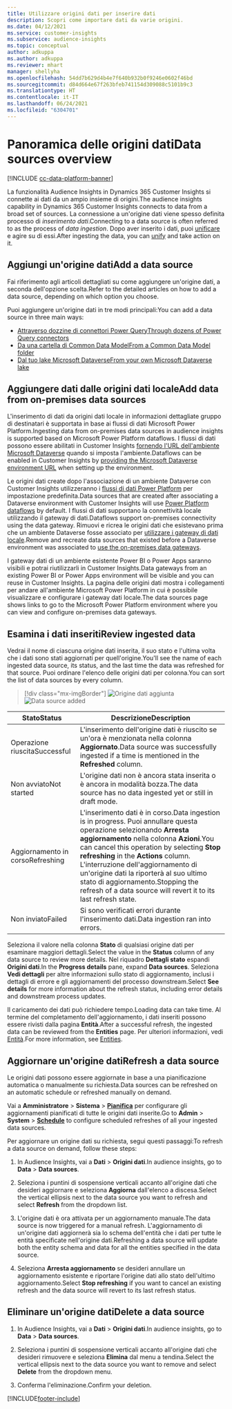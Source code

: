 ```yaml
---
title: Utilizzare origini dati per inserire dati
description: Scopri come importare dati da varie origini.
ms.date: 04/12/2021
ms.service: customer-insights
ms.subservice: audience-insights
ms.topic: conceptual
author: adkuppa
ms.author: adkuppa
ms.reviewer: mhart
manager: shellyha
ms.openlocfilehash: 54dd7b629d4b4e7f640b932b0f9246e0602f46bd
ms.sourcegitcommit: d84d664e67f263bfeb741154d309088c5101b9c3
ms.translationtype: HT
ms.contentlocale: it-IT
ms.lasthandoff: 06/24/2021
ms.locfileid: "6304701"
---
```

# <a name="data-sources-overview"></a><span data-ttu-id="8c004-103">Panoramica delle origini dati</span><span class="sxs-lookup"><span data-stu-id="8c004-103">Data sources overview</span></span>

[!INCLUDE [cc-data-platform-banner](../includes/cc-data-platform-banner.md)]

<span data-ttu-id="8c004-104">La funzionalità Audience Insights in Dynamics 365 Customer Insights si connette ai dati da un ampio insieme di origini.</span><span class="sxs-lookup"><span data-stu-id="8c004-104">The audience insights capability in Dynamics 365 Customer Insights connects to data from a broad set of sources.</span></span> <span data-ttu-id="8c004-105">La connessione a un'origine dati viene spesso definita processo di *inserimento dati*.</span><span class="sxs-lookup"><span data-stu-id="8c004-105">Connecting to a data source is often referred to as the process of *data ingestion*.</span></span> <span data-ttu-id="8c004-106">Dopo aver inserito i dati, puoi [unificare](data-unification.md) e agire su di essi.</span><span class="sxs-lookup"><span data-stu-id="8c004-106">After ingesting the data, you can [unify](data-unification.md) and take action on it.</span></span>

## <a name="add-a-data-source"></a><span data-ttu-id="8c004-107">Aggiungi un'origine dati</span><span class="sxs-lookup"><span data-stu-id="8c004-107">Add a data source</span></span>

<span data-ttu-id="8c004-108">Fai riferimento agli articoli dettagliati su come aggiungere un'origine dati, a seconda dell'opzione scelta.</span><span class="sxs-lookup"><span data-stu-id="8c004-108">Refer to the detailed articles on how to add a data source, depending on which option you choose.</span></span>

<span data-ttu-id="8c004-109">Puoi aggiungere un'origine dati in tre modi principali:</span><span class="sxs-lookup"><span data-stu-id="8c004-109">You can add a data source in three main ways:</span></span>

- [<span data-ttu-id="8c004-110">Attraverso dozzine di connettori Power Query</span><span class="sxs-lookup"><span data-stu-id="8c004-110">Through dozens of Power Query connectors</span></span>](connect-power-query.md)
- [<span data-ttu-id="8c004-111">Da una cartella di Common Data Model</span><span class="sxs-lookup"><span data-stu-id="8c004-111">From a Common Data Model folder</span></span>](connect-common-data-model.md)
- [<span data-ttu-id="8c004-112">Dal tuo lake Microsoft Dataverse</span><span class="sxs-lookup"><span data-stu-id="8c004-112">From your own Microsoft Dataverse lake</span></span>](connect-common-data-service-lake.md)

## <a name="add-data-from-on-premises-data-sources"></a><span data-ttu-id="8c004-113">Aggiungere dati dalle origini dati locale</span><span class="sxs-lookup"><span data-stu-id="8c004-113">Add data from on-premises data sources</span></span>

<span data-ttu-id="8c004-114">L'inserimento di dati da origini dati locale in informazioni dettagliate gruppo di destinatari è supportata in base ai flussi di dati Microsoft Power Platform.</span><span class="sxs-lookup"><span data-stu-id="8c004-114">Ingesting data from on-premises data sources in audience insights is supported based on Microsoft Power Platform dataflows.</span></span> <span data-ttu-id="8c004-115">I flussi di dati possono essere abilitati in Customer Insights [fornendo l'URL dell'ambiente Microsoft Dataverse](manage-environments.md#create-an-environment-in-an-existing-organization) quando si imposta l'ambiente.</span><span class="sxs-lookup"><span data-stu-id="8c004-115">Dataflows can be enabled in Customer Insights by [providing the Microsoft Dataverse environment URL](manage-environments.md#create-an-environment-in-an-existing-organization) when setting up the environment.</span></span>

<span data-ttu-id="8c004-116">Le origini dati create dopo l'associazione di un ambiente Dataverse con Customer Insights utilizzeranno i [flussi di dati Power Platform](/power-query/dataflows/overview-dataflows-across-power-platform-dynamics-365) per impostazione predefinita.</span><span class="sxs-lookup"><span data-stu-id="8c004-116">Data sources that are created after associating a Dataverse environment with Customer Insights will use [Power Platform dataflows](/power-query/dataflows/overview-dataflows-across-power-platform-dynamics-365) by default.</span></span> <span data-ttu-id="8c004-117">I flussi di dati supportano la connettività locale utilizzando il gateway di dati.</span><span class="sxs-lookup"><span data-stu-id="8c004-117">Dataflows support on-premises connectivity using the data gateway.</span></span> <span data-ttu-id="8c004-118">Rimuovi e ricrea le origini dati che esistevano prima che un ambiente Dataverse fosse associato per [utilizzare i gateway di dati locale](/data-integration/gateway/service-gateway-app.md).</span><span class="sxs-lookup"><span data-stu-id="8c004-118">Remove and recreate data sources that existed before a Dataverse environment was associated to [use the on-premises data gateways](/data-integration/gateway/service-gateway-app.md).</span></span>

<span data-ttu-id="8c004-119">I gateway dati di un ambiente esistente Power BI o Power Apps saranno visibili e potrai riutilizzarli in Customer Insights.</span><span class="sxs-lookup"><span data-stu-id="8c004-119">Data gateways from an existing Power BI or Power Apps environment will be visible and you can reuse in Customer Insights.</span></span> <span data-ttu-id="8c004-120">La pagina delle origini dati mostra i collegamenti per andare all'ambiente Microsoft Power Platform in cui è possibile visualizzare e configurare i gateway dati locale.</span><span class="sxs-lookup"><span data-stu-id="8c004-120">The data sources page shows links to go to the Microsoft Power Platform environment where you can view and configure on-premises data gateways.</span></span>

## <a name="review-ingested-data"></a><span data-ttu-id="8c004-121">Esamina i dati inseriti</span><span class="sxs-lookup"><span data-stu-id="8c004-121">Review ingested data</span></span>

<span data-ttu-id="8c004-122">Vedrai il nome di ciascuna origine dati inserita, il suo stato e l'ultima volta che i dati sono stati aggiornati per quell'origine.</span><span class="sxs-lookup"><span data-stu-id="8c004-122">You'll see the name of each ingested data source, its status, and the last time the data was refreshed for that source.</span></span> <span data-ttu-id="8c004-123">Puoi ordinare l'elenco delle origini dati per colonna.</span><span class="sxs-lookup"><span data-stu-id="8c004-123">You can sort the list of data sources by every column.</span></span>

> [!div class="mx-imgBorder"]
> <span data-ttu-id="8c004-124">![Origine dati aggiunta](media/configure-data-datasource-added.png "Origine dati aggiunta")</span><span class="sxs-lookup"><span data-stu-id="8c004-124">![Data source added](media/configure-data-datasource-added.png "Data source added")</span></span>

|<span data-ttu-id="8c004-125">Stato</span><span class="sxs-lookup"><span data-stu-id="8c004-125">Status</span></span>  |<span data-ttu-id="8c004-126">Descrizione</span><span class="sxs-lookup"><span data-stu-id="8c004-126">Description</span></span>  |
|---------|---------|
|<span data-ttu-id="8c004-127">Operazione riuscita</span><span class="sxs-lookup"><span data-stu-id="8c004-127">Successful</span></span>   |<span data-ttu-id="8c004-128">L'inserimento dell'origine dati è riuscito se un'ora è menzionata nella colonna **Aggiornato**.</span><span class="sxs-lookup"><span data-stu-id="8c004-128">Data source was successfully ingested if a time is mentioned in the **Refreshed** column.</span></span>
|<span data-ttu-id="8c004-129">Non avviato</span><span class="sxs-lookup"><span data-stu-id="8c004-129">Not started</span></span>   |<span data-ttu-id="8c004-130">L'origine dati non è ancora stata inserita o è ancora in modalità bozza.</span><span class="sxs-lookup"><span data-stu-id="8c004-130">The data source has no data ingested yet or still in draft mode.</span></span>         |
|<span data-ttu-id="8c004-131">Aggiornamento in corso</span><span class="sxs-lookup"><span data-stu-id="8c004-131">Refreshing</span></span>    |<span data-ttu-id="8c004-132">L'inserimento dati è in corso.</span><span class="sxs-lookup"><span data-stu-id="8c004-132">Data ingestion is in progress.</span></span> <span data-ttu-id="8c004-133">Puoi annullare questa operazione selezionando **Arresta aggiornamento** nella colonna **Azioni**.</span><span class="sxs-lookup"><span data-stu-id="8c004-133">You can cancel this operation by selecting **Stop refreshing** in the **Actions** column.</span></span> <span data-ttu-id="8c004-134">L'interruzione dell'aggiornamento di un'origine dati la riporterà al suo ultimo stato di aggiornamento.</span><span class="sxs-lookup"><span data-stu-id="8c004-134">Stopping the refresh of a data source will revert it to its last refresh state.</span></span>       |
|<span data-ttu-id="8c004-135">Non inviato</span><span class="sxs-lookup"><span data-stu-id="8c004-135">Failed</span></span>     |<span data-ttu-id="8c004-136">Si sono verificati errori durante l'inserimento dati.</span><span class="sxs-lookup"><span data-stu-id="8c004-136">Data ingestion ran into errors.</span></span>         |

<span data-ttu-id="8c004-137">Seleziona il valore nella colonna **Stato** di qualsiasi origine dati per esaminare maggiori dettagli.</span><span class="sxs-lookup"><span data-stu-id="8c004-137">Select the value in the **Status** column of any data source to review more details.</span></span> <span data-ttu-id="8c004-138">Nel riquadro **Dettagli stato** espandi **Origini dati**.</span><span class="sxs-lookup"><span data-stu-id="8c004-138">In the **Progress details** pane, expand **Data sources**.</span></span> <span data-ttu-id="8c004-139">Seleziona **Vedi dettagli** per altre informazioni sullo stato di aggiornamento, inclusi i dettagli di errore e gli aggiornamenti del processo downstream.</span><span class="sxs-lookup"><span data-stu-id="8c004-139">Select **See details** for more information about the refresh status, including error details and downstream process updates.</span></span>

<span data-ttu-id="8c004-140">Il caricamento dei dati può richiedere tempo.</span><span class="sxs-lookup"><span data-stu-id="8c004-140">Loading data can take time.</span></span> <span data-ttu-id="8c004-141">Al termine del completamento dell'aggiornamento, i dati inseriti possono essere rivisti dalla pagina **Entità**.</span><span class="sxs-lookup"><span data-stu-id="8c004-141">After a successful refresh, the ingested data can be reviewed from the **Entities** page.</span></span> <span data-ttu-id="8c004-142">Per ulteriori informazioni, vedi [Entità](entities.md).</span><span class="sxs-lookup"><span data-stu-id="8c004-142">For more information, see [Entities](entities.md).</span></span>

## <a name="refresh-a-data-source"></a><span data-ttu-id="8c004-143">Aggiornare un'origine dati</span><span class="sxs-lookup"><span data-stu-id="8c004-143">Refresh a data source</span></span>

<span data-ttu-id="8c004-144">Le origini dati possono essere aggiornate in base a una pianificazione automatica o manualmente su richiesta.</span><span class="sxs-lookup"><span data-stu-id="8c004-144">Data sources can be refreshed on an automatic schedule or refreshed manually on demand.</span></span> 

<span data-ttu-id="8c004-145">Vai a **Amministratore** > **Sistema** > [**Pianifica**](system.md#schedule-tab) per configurare gli aggiornamenti pianificati di tutte le origini dati inserite.</span><span class="sxs-lookup"><span data-stu-id="8c004-145">Go to **Admin** > **System** > [**Schedule**](system.md#schedule-tab) to configure scheduled refreshes of all your ingested data sources.</span></span>

<span data-ttu-id="8c004-146">Per aggiornare un origine dati su richiesta, segui questi passaggi:</span><span class="sxs-lookup"><span data-stu-id="8c004-146">To refresh a data source on demand, follow these steps:</span></span>

1. <span data-ttu-id="8c004-147">In Audience Insights, vai a **Dati** > **Origini dati**.</span><span class="sxs-lookup"><span data-stu-id="8c004-147">In audience insights, go to **Data** > **Data sources**.</span></span>

2. <span data-ttu-id="8c004-148">Seleziona i puntini di sospensione verticali accanto all'origine dati che desideri aggiornare e seleziona **Aggiorna** dall'elenco a discesa.</span><span class="sxs-lookup"><span data-stu-id="8c004-148">Select the vertical ellipsis next to the data source you want to refresh and select **Refresh** from the dropdown list.</span></span>

3. <span data-ttu-id="8c004-149">L'origine dati è ora attivata per un aggiornamento manuale.</span><span class="sxs-lookup"><span data-stu-id="8c004-149">The data source is now triggered for a manual refresh.</span></span> <span data-ttu-id="8c004-150">L'aggiornamento di un'origine dati aggiornerà sia lo schema dell'entità che i dati per tutte le entità specificate nell'origine dati.</span><span class="sxs-lookup"><span data-stu-id="8c004-150">Refreshing a data source will update both the entity schema and data for all the entities specified in the data source.</span></span>

4. <span data-ttu-id="8c004-151">Seleziona **Arresta aggiornamento** se desideri annullare un aggiornamento esistente e riportare l'origine dati allo stato dell'ultimo aggiornamento.</span><span class="sxs-lookup"><span data-stu-id="8c004-151">Select **Stop refreshing** if you want to cancel an existing refresh and the data source will revert to its last refresh status.</span></span>

## <a name="delete-a-data-source"></a><span data-ttu-id="8c004-152">Eliminare un'origine dati</span><span class="sxs-lookup"><span data-stu-id="8c004-152">Delete a data source</span></span>

1. <span data-ttu-id="8c004-153">In Audience Insights, vai a **Dati** > **Origini dati**.</span><span class="sxs-lookup"><span data-stu-id="8c004-153">In audience insights, go to **Data** > **Data sources**.</span></span>

2. <span data-ttu-id="8c004-154">Seleziona i puntini di sospensione verticali accanto all'origine dati che desideri rimuovere e seleziona **Elimina** dal menu a tendina.</span><span class="sxs-lookup"><span data-stu-id="8c004-154">Select the vertical ellipsis next to the data source you want to remove and select **Delete** from the dropdown menu.</span></span>

3. <span data-ttu-id="8c004-155">Conferma l'eliminazione.</span><span class="sxs-lookup"><span data-stu-id="8c004-155">Confirm your deletion.</span></span>


[!INCLUDE[footer-include](../includes/footer-banner.md)]
